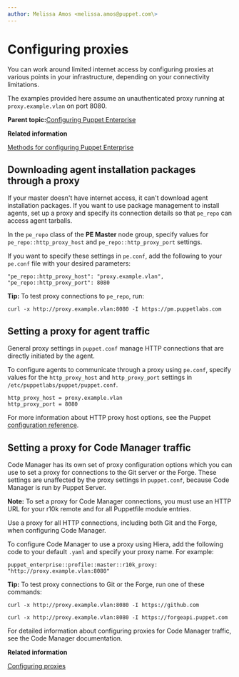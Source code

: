 ```yaml
---
author: Melissa Amos <melissa.amos@puppet.com\>
---
```


# Configuring proxies

You can work around limited internet access by configuring proxies at various points in your infrastructure, depending on your connectivity limitations.

The examples provided here assume an unauthenticated proxy running at `proxy.example.vlan` on port 8080.

**Parent topic:**[Configuring Puppet Enterprise](configuring_pe.md)

**Related information**  


[Methods for configuring Puppet Enterprise](config_intro.md#)

## Downloading agent installation packages through a proxy

If your master doesn't have internet access, it can't download agent installation packages. If you want to use package management to install agents, set up a proxy and specify its connection details so that `pe_repo` can access agent tarballs.

In the `pe_repo` class of the **PE Master** node group, specify values for `pe_repo::http_proxy_host` and `pe_repo::http_proxy_port` settings.

If you want to specify these settings in `pe.conf`, add the following to your `pe.conf` file with your desired parameters:

```
"pe_repo::http_proxy_host": "proxy.example.vlan",
"pe_repo::http_proxy_port": 8080
```

**Tip:** To test proxy connections to `pe_repo`, run:

```
curl -x http://proxy.example.vlan:8080 -I https://pm.puppetlabs.com
```

## Setting a proxy for agent traffic

General proxy settings in `puppet.conf` manage HTTP connections that are directly initiated by the agent.

To configure agents to communicate through a proxy using `pe.conf`, specify values for the `http_proxy_host` and `http_proxy_port` settings in `/etc/puppetlabs/puppet/puppet.conf`.

```
http_proxy_host = proxy.example.vlan
http_proxy_port = 8080
```

For more information about HTTP proxy host options, see the Puppet [configuration reference](https://puppet.com/docs/puppet/latest/configuration.html#httpproxyhost).

## Setting a proxy for Code Manager traffic

Code Manager has its own set of proxy configuration options which you can use to set a proxy for connections to the Git server or the Forge. These settings are unaffected by the proxy settings in `puppet.conf`, because Code Manager is run by Puppet Server.

**Note:** To set a proxy for Code Manager connections, you must use an HTTP URL for your r10k remote and for all Puppetfile module entries.

Use a proxy for all HTTP connections, including both Git and the Forge, when configuring Code Manager.

To configure Code Manager to use a proxy using Hiera, add the following code to your default `.yaml` and specify your proxy name. For example:

```
puppet_enterprise::profile::master::r10k_proxy: "http://proxy.example.vlan:8080"
```

**Tip:** To test proxy connections to Git or the Forge, run one of these commands:

```
curl -x http://proxy.example.vlan:8080 -I https://github.com
```

```
curl -x http://proxy.example.vlan:8080 -I https://forgeapi.puppet.com
```

For detailed information about configuring proxies for Code Manager traffic, see the Code Manager documentation.

**Related information**  


[Configuring proxies](code_mgr_customizing.md#)

